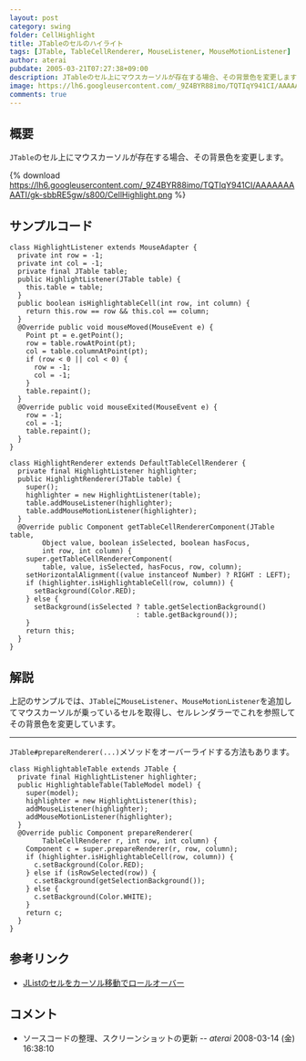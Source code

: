 ```yaml
---
layout: post
category: swing
folder: CellHighlight
title: JTableのセルのハイライト
tags: [JTable, TableCellRenderer, MouseListener, MouseMotionListener]
author: aterai
pubdate: 2005-03-21T07:27:38+09:00
description: JTableのセル上にマウスカーソルが存在する場合、その背景色を変更します。
image: https://lh6.googleusercontent.com/_9Z4BYR88imo/TQTIqY941CI/AAAAAAAAATI/gk-sbbRE5gw/s800/CellHighlight.png
comments: true
---
```

## 概要
`JTable`のセル上にマウスカーソルが存在する場合、その背景色を変更します。

{% download https://lh6.googleusercontent.com/_9Z4BYR88imo/TQTIqY941CI/AAAAAAAAATI/gk-sbbRE5gw/s800/CellHighlight.png %}

## サンプルコード
<pre class="prettyprint"><code>class HighlightListener extends MouseAdapter {
  private int row = -1;
  private int col = -1;
  private final JTable table;
  public HighlightListener(JTable table) {
    this.table = table;
  }
  public boolean isHighlightableCell(int row, int column) {
    return this.row == row &amp;&amp; this.col == column;
  }
  @Override public void mouseMoved(MouseEvent e) {
    Point pt = e.getPoint();
    row = table.rowAtPoint(pt);
    col = table.columnAtPoint(pt);
    if (row &lt; 0 || col &lt; 0) {
      row = -1;
      col = -1;
    }
    table.repaint();
  }
  @Override public void mouseExited(MouseEvent e) {
    row = -1;
    col = -1;
    table.repaint();
  }
}
</code></pre>
<pre class="prettyprint"><code>class HighlightRenderer extends DefaultTableCellRenderer {
  private final HighlightListener highlighter;
  public HighlightRenderer(JTable table) {
    super();
    highlighter = new HighlightListener(table);
    table.addMouseListener(highlighter);
    table.addMouseMotionListener(highlighter);
  }
  @Override public Component getTableCellRendererComponent(JTable table,
        Object value, boolean isSelected, boolean hasFocus,
        int row, int column) {
    super.getTableCellRendererComponent(
        table, value, isSelected, hasFocus, row, column);
    setHorizontalAlignment((value instanceof Number) ? RIGHT : LEFT);
    if (highlighter.isHighlightableCell(row, column)) {
      setBackground(Color.RED);
    } else {
      setBackground(isSelected ? table.getSelectionBackground()
                               : table.getBackground());
    }
    return this;
  }
}
</code></pre>

## 解説
上記のサンプルでは、`JTable`に`MouseListener`、`MouseMotionListener`を追加してマウスカーソルが乗っているセルを取得し、セルレンダラーでこれを参照してその背景色を変更しています。

- - - -
`JTable#prepareRenderer(...)`メソッドをオーバーライドする方法もあります。

<pre class="prettyprint"><code>class HighlightableTable extends JTable {
  private final HighlightListener highlighter;
  public HighlightableTable(TableModel model) {
    super(model);
    highlighter = new HighlightListener(this);
    addMouseListener(highlighter);
    addMouseMotionListener(highlighter);
  }
  @Override public Component prepareRenderer(
        TableCellRenderer r, int row, int column) {
    Component c = super.prepareRenderer(r, row, column);
    if (highlighter.isHighlightableCell(row, column)) {
      c.setBackground(Color.RED);
    } else if (isRowSelected(row)) {
      c.setBackground(getSelectionBackground());
    } else {
      c.setBackground(Color.WHITE);
    }
    return c;
  }
}
</code></pre>

## 参考リンク
- [JListのセルをカーソル移動でロールオーバー](https://ateraimemo.com/Swing/RollOverListener.html)

<!-- dummy comment line for breaking list -->

## コメント
- ソースコードの整理、スクリーンショットの更新 -- *aterai* 2008-03-14 (金) 16:38:10

<!-- dummy comment line for breaking list -->
